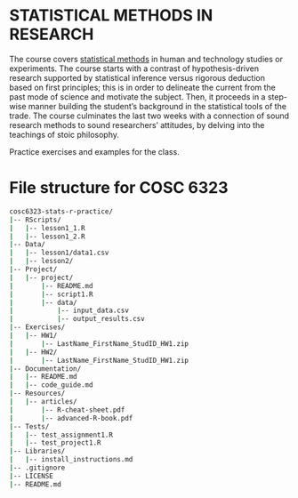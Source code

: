 # STATISTICAL METHODS IN RESEARCH

The course covers [statistical methods](https://cpl.uh.edu/index.php/courses/29-statistical-methods-in-research) in human and technology studies or experiments. The course starts with a contrast of hypothesis-driven research supported by statistical inference versus rigorous deduction based on first principles; this is in order to delineate the current from the past mode of science and motivate the subject. Then, it proceeds in a step-wise manner building the student’s background in the statistical tools of the trade. The course culminates the last two weeks with a connection of sound research methods to sound researchers’ attitudes, by delving into the teachings of stoic philosophy.

Practice exercises and examples for the class.

# File structure for COSC 6323 
```bash
cosc6323-stats-r-practice/
|-- RScripts/
|   |-- lesson1_1.R
|   |-- lesson1_2.R
|-- Data/
|   |-- lesson1/data1.csv
|   |-- lesson2/
|-- Project/
|   |-- project/
|       |-- README.md
|       |-- script1.R
|       |-- data/
|           |-- input_data.csv
|           |-- output_results.csv
|-- Exercises/
|   |-- HW1/
|       |-- LastName_FirstName_StudID_HW1.zip
|   |-- HW2/
|       |-- LastName_FirstName_StudID_HW1.zip
|-- Documentation/
|   |-- README.md
|   |-- code_guide.md
|-- Resources/
|   |-- articles/
|       |-- R-cheat-sheet.pdf
|       |-- advanced-R-book.pdf
|-- Tests/
|   |-- test_assignment1.R
|   |-- test_project1.R
|-- Libraries/
|   |-- install_instructions.md
|-- .gitignore
|-- LICENSE
|-- README.md
```
